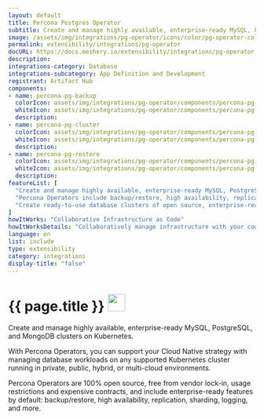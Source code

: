 ```yaml
---
layout: default
title: Percona Postgres Operator
subtitle: Create and manage highly available, enterprise-ready MySQL, PostgreSQL, and MongoDB clusters on Kubernetes.
image: /assets/img/integrations/pg-operator/icons/color/pg-operator-color.svg
permalink: extensibility/integrations/pg-operator
docURL: https://docs.meshery.io/extensibility/integrations/pg-operator
description: 
integrations-category: Database
integrations-subcategory: App Definition and Development
registrant: Artifact Hub
components: 
- name: percona-pg-backup
  colorIcon: assets/img/integrations/pg-operator/components/percona-pg-backup/icons/color/percona-pg-backup-color.svg
  whiteIcon: assets/img/integrations/pg-operator/components/percona-pg-backup/icons/white/percona-pg-backup-white.svg
  description: 
- name: percona-pg-cluster
  colorIcon: assets/img/integrations/pg-operator/components/percona-pg-cluster/icons/color/percona-pg-cluster-color.svg
  whiteIcon: assets/img/integrations/pg-operator/components/percona-pg-cluster/icons/white/percona-pg-cluster-white.svg
  description: 
- name: percona-pg-restore
  colorIcon: assets/img/integrations/pg-operator/components/percona-pg-restore/icons/color/percona-pg-restore-color.svg
  whiteIcon: assets/img/integrations/pg-operator/components/percona-pg-restore/icons/white/percona-pg-restore-white.svg
  description: 
featureList: [
  "Create and manage highly available, enterprise-ready MySQL, PostgreSQL, and MongoDB clusters on Kubernetes.",
  "Percona Operators include backup/restore, high availability, replication, sharding, logging features and more.",
  "Create ready-to-use database clusters of open source, enterprise-ready versions of MySQL, MongoDB, and PostgreSQL, created and supported by the Percona team."
]
howItWorks: "Collaborative Infrastructure as Code"
howItWorksDetails: "Collaboratively manage infrastructure with your coworkers synchronously sharing the same designs."
language: en
list: include
type: extensibility
category: integrations
display-title: "false"
---
```

<h1>{{ page.title }} <img src="{{ page.image }}" style="width: 35px; height: 35px;" /></h1>

<p>
Create and manage highly available, enterprise-ready MySQL, PostgreSQL, and MongoDB clusters on Kubernetes.
</p>
<p>
    With Percona Operators, you can support your Cloud Native strategy with managing database workloads on any supported Kubernetes cluster running in private, public, hybrid, or multi-cloud environments.
</p>
<p>
    Percona Operators are 100% open source, free from vendor lock-in, usage restrictions and expensive contracts, and include enterprise-ready features by default: backup/restore, high availability, replication, sharding, logging, and more.
</p>

